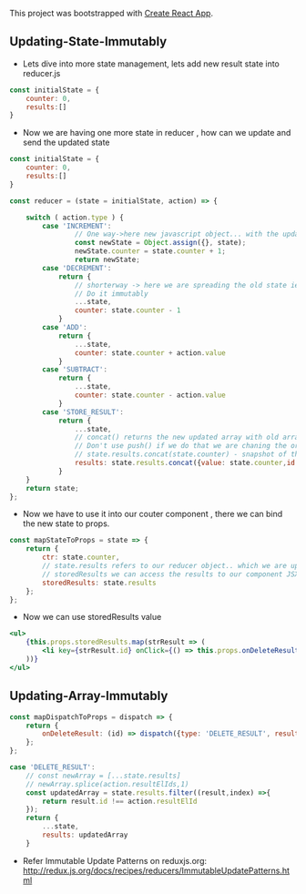 This project was bootstrapped with [Create React App](https://github.com/facebookincubator/create-react-app).

## Updating-State-Immutably
* Lets dive into more state management, lets add new result state into reducer.js
```jsx
const initialState = {
    counter: 0,
    results:[]
}
```
* Now we are having one more state in reducer , how can we update and send the updated state
```jsx
const initialState = {
    counter: 0,
    results:[]
}

const reducer = (state = initialState, action) => {

    switch ( action.type ) {
        case 'INCREMENT':
                // One way->here new javascript object... with the updated copy state, its technically new object.
                const newState = Object.assign({}, state);
                newState.counter = state.counter + 1;
                return newState;
        case 'DECREMENT':
            return {
                // shorterway -> here we are spreading the old state ie all properties and values and the update the actual properties as per your need...
                // Do it immutably
                ...state,
                counter: state.counter - 1
            }
        case 'ADD':
            return {
                ...state,
                counter: state.counter + action.value
            }
        case 'SUBTRACT':
            return {
                ...state,
                counter: state.counter - action.value
            }
        case 'STORE_RESULT':
            return {
                ...state,
                // concat() returns the new updated array with old array + data you updated...
                // Don't use push() if we do that we are chaning the original array.. eventhough you use state spread operator, that doesn't prevent you this is not a good practice
                // state.results.concat(state.counter) - snapshot of the counter and push it to the result array.
                results: state.results.concat({value: state.counter,id: new Date()})
            }
    }
    return state;
};
```

* Now we have to use it into our couter component , there we can bind  the new state to props.
```jsx
const mapStateToProps = state => {
    return {
        ctr: state.counter,
        // state.results refers to our reducer object.. which we are update and return from reducer...
        // storedResults we can access the results to our component JSX
        storedResults: state.results
    };
};
```
* Now we can use storedResults value
```jsx
<ul>
    {this.props.storedResults.map(strResult => (
        <li key={strResult.id} onClick={() => this.props.onDeleteResult(strResult.id)}>{strResult.value}</li>
    ))}
</ul>
```
## Updating-Array-Immutably

```jsx
const mapDispatchToProps = dispatch => {
    return {
        onDeleteResult: (id) => dispatch({type: 'DELETE_RESULT', resultElId: id})
    };
};
```

```jsx
case 'DELETE_RESULT':
    // const newArray = [...state.results]
    // newArray.splice(action.resultElIds,1)
    const updatedArray = state.results.filter((result,index) =>{
        return result.id !== action.resultElId
    });
    return {
        ...state,
        results: updatedArray
    }
```

* Refer Immutable Update Patterns on reduxjs.org: http://redux.js.org/docs/recipes/reducers/ImmutableUpdatePatterns.html






